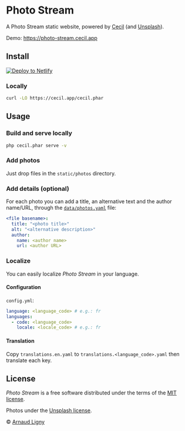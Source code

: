 # Photo Stream

A Photo Stream static website, powered by [Cecil](https://cecil.app) (and [Unsplash](https://unsplash.com)).

Demo: https://photo-stream.cecil.app

## Install

[![Deploy to Netlify](https://www.netlify.com/img/deploy/button.svg)](https://app.netlify.com/start/deploy?repository=https://github.com/Cecilapp/photo-stream)

### Locally

```bash
curl -LO https://cecil.app/cecil.phar
```

## Usage

### Build and serve locally

```bash
php cecil.phar serve -v
```

### Add photos

Just drop files in the `static/photos` directory.

### Add details (optional)

For each photo you can add a title, an alternative text and the author name/URL, through the [`data/photos.yaml`](data/photos.yaml) file:

```yaml
<file basename>:
  title: "<photo title>"
  alt: "<alternative description>"
  author:
    name: <author name>
    url: <author URL>
```

### Localize

You can easily localize _Photo Stream_ in your language.

#### Configuration

`config.yml`:

```yaml
language: <language_code> # e.g.: fr
languages:
  - code: <language_code>
    locale: <locale_code> # e.g.: fr
```

#### Translation

Copy `translations.en.yaml` to `translations.<language_code>.yaml` then translate each key.

## License

_Photo Stream_ is a free software distributed under the terms of the [MIT license](LICENSE).

Photos under the [Unsplash license](https://unsplash.com/license).

© [Arnaud Ligny](https://arnaudligny.fr)
